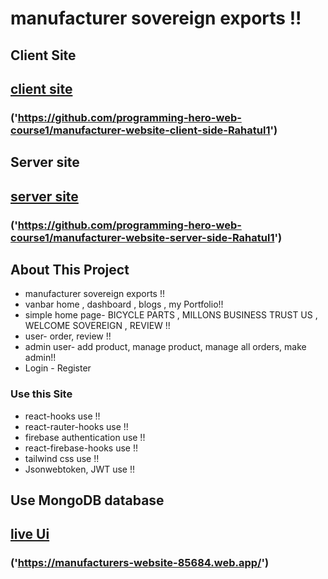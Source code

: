 # manufacturer sovereign exports !!

## Client Site

## [client site]('https://github.com/programming-hero-web-course1/manufacturer-website-client-side-Rahatul1')

### ('https://github.com/programming-hero-web-course1/manufacturer-website-client-side-Rahatul1')

## Server site

## [server site]('https://github.com/programming-hero-web-course1/manufacturer-website-server-side-Rahatul1')

### ('https://github.com/programming-hero-web-course1/manufacturer-website-server-side-Rahatul1')

## About This Project

- manufacturer sovereign exports  !!
- vanbar home , dashboard  , blogs , my Portfolio!!
- simple home page- BICYCLE PARTS , MILLONS BUSINESS TRUST US , WELCOME SOVEREIGN , REVIEW !!
- user- order, review !!
- admin user- add product, manage product, manage all orders, make admin!!
- Login - Register

### Use this Site

- react-hooks use !!
- react-rauter-hooks use !!
- firebase authentication use !!
- react-firebase-hooks use !!
- tailwind css use !!
- Jsonwebtoken, JWT use !!

## Use MongoDB database

## [live Ui]("https://manufacturers-website-85684.web.app/")

### ('https://manufacturers-website-85684.web.app/')

